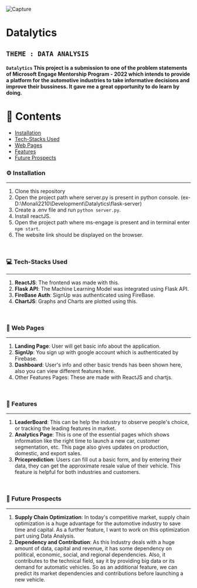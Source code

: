 ![Capture](https://acehacker.com/microsoft/engage2022/img/hero.png)
# Datalytics
## `THEME : DATA ANALYSIS`

#### `Datalytics` This project is a submission to one of the problem statements of Microsoft Engage Mentorship Program - 2022 which intends to provide a platform for the automotive industries to take informative decisions and improve their bussiness. It gave me a great opportunity to do learn by doing.


📍 Contents
========

 * [Installation](#inst)
 * [Tech-Stacks Used](#techs)
 * [Web Pages](#pages)
 * [Features](#features)
 * [Future Prospects](#future-prospects)

<a id="inst"></a>
### ⚙ Installation
---
1. Clone this repository
2. Open the project path where server.py is present in python console. (ex- D:\Monali2210\Development\Datalytics\flask-server)
3. Create a .env file and run `python server.py`.
4. Install reactJS.
5. Open the project path where ms-engage is present and in terminal enter `npm start`.
6. The website link should be displayed on the browser.

<br/>


<a id="techs"></a>
### 💻 Tech-Stacks Used
---
1. **ReactJS**: The frontend was made with this.
2. **Flask API**: The Machine Learning Model was integrated using Flask API.
3. **FireBase Auth**: SignUp was authenticated using FireBase.
4. **ChartJS**: Graphs and Charts are plotted using this.
 
<br/>

<a id="pages"></a>
### 📃 Web Pages
---
1. **Landing Page**: User will get basic info about the application.
2. **SignUp**: You sign up with google account which is authenticated by Firebase.
3. **Dashboard**: User's info and other basic trends has been shown here, also you can view different features here.
4. Other Features Pages: These are made with ReactJS and chartjs.

<br/>

<a id="features"></a>
### 🚀 Features
---
1. **LeaderBoard**: This can be help the industry to observe people's choice, or tracking the leading features in market.
2. **Analytics Page**: This is one of the essential pages which shows information like the right time to launch a new car, customer segmentation, etc. This page also gives updates on production, domestic, and export sales.
3. **Priceprediction**: Users can fill out a basic form, and by entering their data, they can get the approximate resale value of their vehicle. This feature is helpful for both industries and customers.
<br/>

<a id="future-prospects"></a>
### 🔮 Future Prospects
---
1. **Supply Chain Optimization**: In today's competitive market, supply chain optimization is a huge advantage for the automotive industry to save time and capital. As a further feature, I want to work on this optimization part using Data Analysis.
2. **Dependency and Contribution**: As this Industry deals with a huge amount of data, capital and revenue, it has some dependency on political, economic, social, and regional dependencies. Also, it contributes to the technical field, say it by providing big data or its demand for automatic vehicles. So as an additional feature, we can predict its market dependencies and contributions before launching a new vehicle.

<br/>



